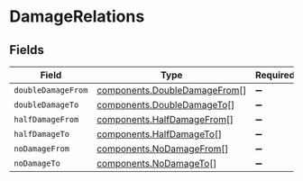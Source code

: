 # DamageRelations


## Fields

| Field                                                                        | Type                                                                         | Required                                                                     | Description                                                                  |
| ---------------------------------------------------------------------------- | ---------------------------------------------------------------------------- | ---------------------------------------------------------------------------- | ---------------------------------------------------------------------------- |
| `doubleDamageFrom`                                                           | [components.DoubleDamageFrom](../../models/components/doubledamagefrom.md)[] | :heavy_minus_sign:                                                           | N/A                                                                          |
| `doubleDamageTo`                                                             | [components.DoubleDamageTo](../../models/components/doubledamageto.md)[]     | :heavy_minus_sign:                                                           | N/A                                                                          |
| `halfDamageFrom`                                                             | [components.HalfDamageFrom](../../models/components/halfdamagefrom.md)[]     | :heavy_minus_sign:                                                           | N/A                                                                          |
| `halfDamageTo`                                                               | [components.HalfDamageTo](../../models/components/halfdamageto.md)[]         | :heavy_minus_sign:                                                           | N/A                                                                          |
| `noDamageFrom`                                                               | [components.NoDamageFrom](../../models/components/nodamagefrom.md)[]         | :heavy_minus_sign:                                                           | N/A                                                                          |
| `noDamageTo`                                                                 | [components.NoDamageTo](../../models/components/nodamageto.md)[]             | :heavy_minus_sign:                                                           | N/A                                                                          |